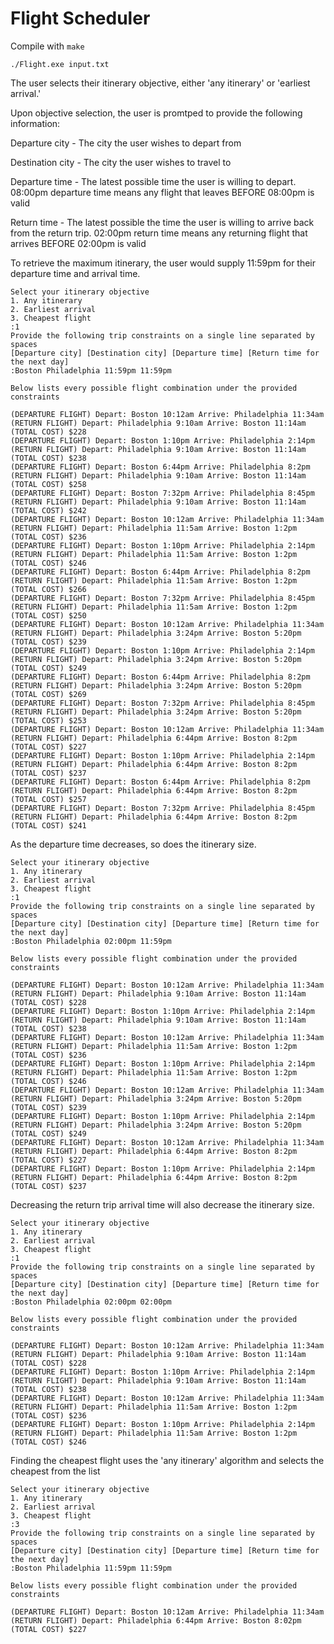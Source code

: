 # Flight Scheduler

Compile with `make`

`./Flight.exe input.txt`

The user selects their itinerary objective, either 'any itinerary' or 'earliest arrival.'

Upon objective selection, the user is promtped to provide the following information:

Departure city - The city the user wishes to depart from

Destination city - The city the user wishes to travel to

Departure time - The latest possible time the user is willing to depart. 08:00pm departure time means any flight that leaves BEFORE 08:00pm is valid

Return time - The latest possible the time the user is willing to arrive back from the return trip. 02:00pm return time means any returning flight that arrives BEFORE 02:00pm is valid
	
To retrieve the maximum itinerary, the user would supply 11:59pm for their departure time and arrival time.
	
	Select your itinerary objective
	1. Any itinerary
	2. Earliest arrival
	3. Cheapest flight
	:1
	Provide the following trip constraints on a single line separated by spaces
	[Departure city] [Destination city] [Departure time] [Return time for the next day]
	:Boston Philadelphia 11:59pm 11:59pm

	Below lists every possible flight combination under the provided constraints

	(DEPARTURE FLIGHT) Depart: Boston 10:12am Arrive: Philadelphia 11:34am (RETURN FLIGHT) Depart: Philadelphia 9:10am Arrive: Boston 11:14am (TOTAL COST) $228
	(DEPARTURE FLIGHT) Depart: Boston 1:10pm Arrive: Philadelphia 2:14pm (RETURN FLIGHT) Depart: Philadelphia 9:10am Arrive: Boston 11:14am (TOTAL COST) $238
	(DEPARTURE FLIGHT) Depart: Boston 6:44pm Arrive: Philadelphia 8:2pm (RETURN FLIGHT) Depart: Philadelphia 9:10am Arrive: Boston 11:14am (TOTAL COST) $258
	(DEPARTURE FLIGHT) Depart: Boston 7:32pm Arrive: Philadelphia 8:45pm (RETURN FLIGHT) Depart: Philadelphia 9:10am Arrive: Boston 11:14am (TOTAL COST) $242
	(DEPARTURE FLIGHT) Depart: Boston 10:12am Arrive: Philadelphia 11:34am (RETURN FLIGHT) Depart: Philadelphia 11:5am Arrive: Boston 1:2pm (TOTAL COST) $236
	(DEPARTURE FLIGHT) Depart: Boston 1:10pm Arrive: Philadelphia 2:14pm (RETURN FLIGHT) Depart: Philadelphia 11:5am Arrive: Boston 1:2pm (TOTAL COST) $246
	(DEPARTURE FLIGHT) Depart: Boston 6:44pm Arrive: Philadelphia 8:2pm (RETURN FLIGHT) Depart: Philadelphia 11:5am Arrive: Boston 1:2pm (TOTAL COST) $266
	(DEPARTURE FLIGHT) Depart: Boston 7:32pm Arrive: Philadelphia 8:45pm (RETURN FLIGHT) Depart: Philadelphia 11:5am Arrive: Boston 1:2pm (TOTAL COST) $250
	(DEPARTURE FLIGHT) Depart: Boston 10:12am Arrive: Philadelphia 11:34am (RETURN FLIGHT) Depart: Philadelphia 3:24pm Arrive: Boston 5:20pm (TOTAL COST) $239
	(DEPARTURE FLIGHT) Depart: Boston 1:10pm Arrive: Philadelphia 2:14pm (RETURN FLIGHT) Depart: Philadelphia 3:24pm Arrive: Boston 5:20pm (TOTAL COST) $249
	(DEPARTURE FLIGHT) Depart: Boston 6:44pm Arrive: Philadelphia 8:2pm (RETURN FLIGHT) Depart: Philadelphia 3:24pm Arrive: Boston 5:20pm (TOTAL COST) $269
	(DEPARTURE FLIGHT) Depart: Boston 7:32pm Arrive: Philadelphia 8:45pm (RETURN FLIGHT) Depart: Philadelphia 3:24pm Arrive: Boston 5:20pm (TOTAL COST) $253
	(DEPARTURE FLIGHT) Depart: Boston 10:12am Arrive: Philadelphia 11:34am (RETURN FLIGHT) Depart: Philadelphia 6:44pm Arrive: Boston 8:2pm (TOTAL COST) $227
	(DEPARTURE FLIGHT) Depart: Boston 1:10pm Arrive: Philadelphia 2:14pm (RETURN FLIGHT) Depart: Philadelphia 6:44pm Arrive: Boston 8:2pm (TOTAL COST) $237
	(DEPARTURE FLIGHT) Depart: Boston 6:44pm Arrive: Philadelphia 8:2pm (RETURN FLIGHT) Depart: Philadelphia 6:44pm Arrive: Boston 8:2pm (TOTAL COST) $257
	(DEPARTURE FLIGHT) Depart: Boston 7:32pm Arrive: Philadelphia 8:45pm (RETURN FLIGHT) Depart: Philadelphia 6:44pm Arrive: Boston 8:2pm (TOTAL COST) $241
		
As the departure time decreases, so does the itinerary size.
	
	Select your itinerary objective
	1. Any itinerary
	2. Earliest arrival
	3. Cheapest flight
	:1
	Provide the following trip constraints on a single line separated by spaces
	[Departure city] [Destination city] [Departure time] [Return time for the next day]
	:Boston Philadelphia 02:00pm 11:59pm
	
	Below lists every possible flight combination under the provided constraints

	(DEPARTURE FLIGHT) Depart: Boston 10:12am Arrive: Philadelphia 11:34am (RETURN FLIGHT) Depart: Philadelphia 9:10am Arrive: Boston 11:14am (TOTAL COST) $228
	(DEPARTURE FLIGHT) Depart: Boston 1:10pm Arrive: Philadelphia 2:14pm (RETURN FLIGHT) Depart: Philadelphia 9:10am Arrive: Boston 11:14am (TOTAL COST) $238
	(DEPARTURE FLIGHT) Depart: Boston 10:12am Arrive: Philadelphia 11:34am (RETURN FLIGHT) Depart: Philadelphia 11:5am Arrive: Boston 1:2pm (TOTAL COST) $236
	(DEPARTURE FLIGHT) Depart: Boston 1:10pm Arrive: Philadelphia 2:14pm (RETURN FLIGHT) Depart: Philadelphia 11:5am Arrive: Boston 1:2pm (TOTAL COST) $246
	(DEPARTURE FLIGHT) Depart: Boston 10:12am Arrive: Philadelphia 11:34am (RETURN FLIGHT) Depart: Philadelphia 3:24pm Arrive: Boston 5:20pm (TOTAL COST) $239
	(DEPARTURE FLIGHT) Depart: Boston 1:10pm Arrive: Philadelphia 2:14pm (RETURN FLIGHT) Depart: Philadelphia 3:24pm Arrive: Boston 5:20pm (TOTAL COST) $249
	(DEPARTURE FLIGHT) Depart: Boston 10:12am Arrive: Philadelphia 11:34am (RETURN FLIGHT) Depart: Philadelphia 6:44pm Arrive: Boston 8:2pm (TOTAL COST) $227
	(DEPARTURE FLIGHT) Depart: Boston 1:10pm Arrive: Philadelphia 2:14pm (RETURN FLIGHT) Depart: Philadelphia 6:44pm Arrive: Boston 8:2pm (TOTAL COST) $237
	
Decreasing the return trip arrival time will also decrease the itinerary size.
	
	Select your itinerary objective
	1. Any itinerary
	2. Earliest arrival
	3. Cheapest flight
	:1
	Provide the following trip constraints on a single line separated by spaces
	[Departure city] [Destination city] [Departure time] [Return time for the next day]
	:Boston Philadelphia 02:00pm 02:00pm

	Below lists every possible flight combination under the provided constraints

	(DEPARTURE FLIGHT) Depart: Boston 10:12am Arrive: Philadelphia 11:34am (RETURN FLIGHT) Depart: Philadelphia 9:10am Arrive: Boston 11:14am (TOTAL COST) $228
	(DEPARTURE FLIGHT) Depart: Boston 1:10pm Arrive: Philadelphia 2:14pm (RETURN FLIGHT) Depart: Philadelphia 9:10am Arrive: Boston 11:14am (TOTAL COST) $238
	(DEPARTURE FLIGHT) Depart: Boston 10:12am Arrive: Philadelphia 11:34am (RETURN FLIGHT) Depart: Philadelphia 11:5am Arrive: Boston 1:2pm (TOTAL COST) $236
	(DEPARTURE FLIGHT) Depart: Boston 1:10pm Arrive: Philadelphia 2:14pm (RETURN FLIGHT) Depart: Philadelphia 11:5am Arrive: Boston 1:2pm (TOTAL COST) $246

Finding the cheapest flight uses the 'any itinerary' algorithm and selects the cheapest from the list
	
	Select your itinerary objective
	1. Any itinerary
	2. Earliest arrival
	3. Cheapest flight
	:3
	Provide the following trip constraints on a single line separated by spaces
	[Departure city] [Destination city] [Departure time] [Return time for the next day]
	:Boston Philadelphia 11:59pm 11:59pm

	Below lists every possible flight combination under the provided constraints

	(DEPARTURE FLIGHT) Depart: Boston 10:12am Arrive: Philadelphia 11:34am (RETURN FLIGHT) Depart: Philadelphia 6:44pm Arrive: Boston 8:02pm (TOTAL COST) $227

